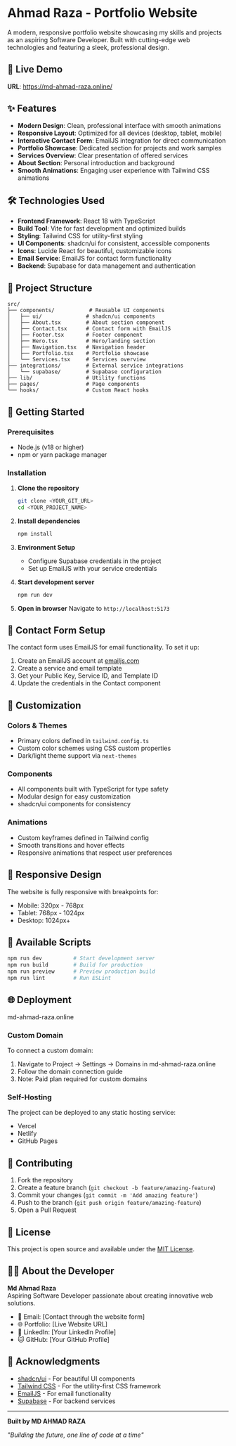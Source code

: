 
# Ahmad Raza - Portfolio Website

A modern, responsive portfolio website showcasing my skills and projects as an aspiring Software Developer. Built with cutting-edge web technologies and featuring a sleek, professional design.

## 🚀 Live Demo 

**URL**: https://md-ahmad-raza.online/
## ✨ Features

- **Modern Design**: Clean, professional interface with smooth animations
- **Responsive Layout**: Optimized for all devices (desktop, tablet, mobile)
- **Interactive Contact Form**: EmailJS integration for direct communication
- **Portfolio Showcase**: Dedicated section for projects and work samples
- **Services Overview**: Clear presentation of offered services
- **About Section**: Personal introduction and background
- **Smooth Animations**: Engaging user experience with Tailwind CSS animations

## 🛠️ Technologies Used

- **Frontend Framework**: React 18 with TypeScript
- **Build Tool**: Vite for fast development and optimized builds
- **Styling**: Tailwind CSS for utility-first styling
- **UI Components**: shadcn/ui for consistent, accessible components
- **Icons**: Lucide React for beautiful, customizable icons
- **Email Service**: EmailJS for contact form functionality
- **Backend**: Supabase for data management and authentication

## 📁 Project Structure

```
src/
├── components/           # Reusable UI components
│   ├── ui/              # shadcn/ui components
│   ├── About.tsx        # About section component
│   ├── Contact.tsx      # Contact form with EmailJS
│   ├── Footer.tsx       # Footer component
│   ├── Hero.tsx         # Hero/landing section
│   ├── Navigation.tsx   # Navigation header
│   ├── Portfolio.tsx    # Portfolio showcase
│   └── Services.tsx     # Services overview
├── integrations/        # External service integrations
│   └── supabase/        # Supabase configuration
├── lib/                 # Utility functions
├── pages/               # Page components
└── hooks/               # Custom React hooks
```

## 🚀 Getting Started

### Prerequisites

- Node.js (v18 or higher)
- npm or yarn package manager

### Installation

1. **Clone the repository**
   ```bash
   git clone <YOUR_GIT_URL>
   cd <YOUR_PROJECT_NAME>
   ```

2. **Install dependencies**
   ```bash
   npm install
   ```

3. **Environment Setup**
   - Configure Supabase credentials in the project
   - Set up EmailJS with your service credentials

4. **Start development server**
   ```bash
   npm run dev
   ```

5. **Open in browser**
   Navigate to `http://localhost:5173`

## 📧 Contact Form Setup

The contact form uses EmailJS for email functionality. To set it up:

1. Create an EmailJS account at [emailjs.com](https://emailjs.com)
2. Create a service and email template
3. Get your Public Key, Service ID, and Template ID
4. Update the credentials in the Contact component

## 🎨 Customization

### Colors & Themes
- Primary colors defined in `tailwind.config.ts`
- Custom color schemes using CSS custom properties
- Dark/light theme support via `next-themes`

### Components
- All components built with TypeScript for type safety
- Modular design for easy customization
- shadcn/ui components for consistency

### Animations
- Custom keyframes defined in Tailwind config
- Smooth transitions and hover effects
- Responsive animations that respect user preferences

## 📱 Responsive Design

The website is fully responsive with breakpoints for:
- Mobile: 320px - 768px
- Tablet: 768px - 1024px
- Desktop: 1024px+

## 🔧 Available Scripts

```bash
npm run dev          # Start development server
npm run build        # Build for production
npm run preview      # Preview production build
npm run lint         # Run ESLint
```

## 🌐 Deployment

md-ahmad-raza.online

### Custom Domain
To connect a custom domain:
1. Navigate to Project → Settings → Domains in md-ahmad-raza.online
2. Follow the domain connection guide
3. Note: Paid plan required for custom domains

### Self-Hosting
The project can be deployed to any static hosting service:
- Vercel
- Netlify
- GitHub Pages

## 🤝 Contributing

1. Fork the repository
2. Create a feature branch (`git checkout -b feature/amazing-feature`)
3. Commit your changes (`git commit -m 'Add amazing feature'`)
4. Push to the branch (`git push origin feature/amazing-feature`)
5. Open a Pull Request

## 📄 License

This project is open source and available under the [MIT License](LICENSE).

## 👨‍💻 About the Developer

**Md Ahmad Raza**  
Aspiring Software Developer passionate about creating innovative web solutions.

- 📧 Email: [Contact through the website form]
- 🌐 Portfolio: [Live Website URL]
- 💼 LinkedIn: [Your LinkedIn Profile]
- 🐱 GitHub: [Your GitHub Profile]

## 🙏 Acknowledgments

- [shadcn/ui](https://ui.shadcn.com) - For beautiful UI components
- [Tailwind CSS](https://tailwindcss.com) - For the utility-first CSS framework
- [EmailJS](https://emailjs.com) - For email functionality
- [Supabase](https://supabase.com) - For backend services

---

**Built by MD AHMAD RAZA**

*"Building the future, one line of code at a time"*

